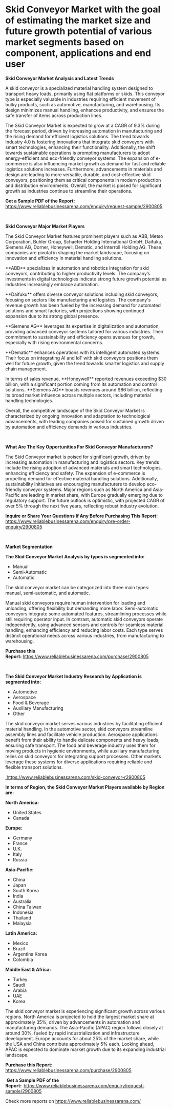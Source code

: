 <p><h1>Skid Conveyor Market with the goal of estimating the market size and future growth potential of various market segments based on component, applications and end user</h1></p><p><strong>Skid Conveyor Market Analysis and Latest Trends</strong></p>
<p><p>A skid conveyor is a specialized material handling system designed to transport heavy loads, primarily using flat platforms or skids. This conveyor type is especially valuable in industries requiring efficient movement of bulky products, such as automotive, manufacturing, and warehousing. Its design minimizes manual handling, enhances productivity, and ensures the safe transfer of items across production lines.</p><p>The Skid Conveyor Market is expected to grow at a CAGR of 9.3% during the forecast period, driven by increasing automation in manufacturing and the rising demand for efficient logistics solutions. The trend towards Industry 4.0 is fostering innovations that integrate skid conveyors with smart technologies, enhancing their functionality. Additionally, the shift towards sustainable operations is prompting manufacturers to adopt energy-efficient and eco-friendly conveyor systems. The expansion of e-commerce is also influencing market growth as demand for fast and reliable logistics solutions increases. Furthermore, advancements in materials and design are leading to more versatile, durable, and cost-effective skid conveyors, positioning them as critical components in modern production and distribution environments. Overall, the market is poised for significant growth as industries continue to streamline their operations.</p></p>
<p><strong>Get a Sample PDF of the Report:&nbsp;</strong> <a href="https://www.reliablebusinessarena.com/enquiry/request-sample/2900805?utm_campaign=2004&utm_medium=2&utm_source=Github&utm_content=ia&utm_term=16032025&utm_id=skid-conveyor">https://www.reliablebusinessarena.com/enquiry/request-sample/2900805</a></p>
<p>&nbsp;</p>
<p><strong>Skid Conveyor Major Market Players</strong></p>
<p><p>The Skid Conveyor Market features prominent players such as ABB, Metso Corporation, Buhler Group, Schaefer Holding International GmbH, Daifuku, Siemens AG, Dorner, Honeywell, Dematic, and Interroll Holding AG. These companies are pivotal in shaping the market landscape, focusing on innovation and efficiency in material handling solutions.</p><p>**ABB** specializes in automation and robotics integration for skid conveyors, contributing to higher productivity levels. The company’s investments in digital technologies indicate strong future growth potential as industries increasingly embrace automation.</p><p>**Daifuku** offers diverse conveyor solutions including skid conveyors, focusing on sectors like manufacturing and logistics. The company's revenue growth has been fueled by the increasing demand for automated solutions and smart factories, with projections showing continued expansion due to its strong global presence.</p><p>**Siemens AG** leverages its expertise in digitalization and automation, providing advanced conveyor systems tailored for various industries. Their commitment to sustainability and efficiency opens avenues for growth, especially with rising environmental concerns.</p><p>**Dematic** enhances operations with its intelligent automated systems. Their focus on integrating AI and IoT with skid conveyors positions them well for future growth, given the trend towards smarter logistics and supply chain management.</p><p>In terms of sales revenue, **Honeywell** reported revenues exceeding $30 billion, with a significant portion coming from its automation and control solutions. **Siemens AG** boasts revenues around $86 billion, reflecting its broad market influence across multiple sectors, including material handling technologies.</p><p>Overall, the competitive landscape of the Skid Conveyor Market is characterized by ongoing innovation and adaptation to technological advancements, with leading companies poised for sustained growth driven by automation and efficiency demands in various industries.</p></p>
<p>&nbsp;</p>
<p><strong>What Are The Key Opportunities For Skid Conveyor Manufacturers?</strong></p>
<p><p>The Skid Conveyor market is poised for significant growth, driven by increasing automation in manufacturing and logistics sectors. Key trends include the rising adoption of advanced materials and smart technologies, enhancing efficiency and safety. The expansion of e-commerce is propelling demand for effective material handling solutions. Additionally, sustainability initiatives are encouraging manufacturers to develop eco-friendly conveyor systems. Major regions such as North America and Asia-Pacific are leading in market share, with Europe gradually emerging due to regulatory support. The future outlook is optimistic, with projected CAGR of over 5% through the next five years, reflecting robust industry evolution.</p></p>
<p><strong>Inquire or Share Your Questions If Any Before Purchasing This Report:</strong> <a href="https://www.reliablebusinessarena.com/enquiry/pre-order-enquiry/2900805?utm_campaign=2004&utm_medium=2&utm_source=Github&utm_content=ia&utm_term=16032025&utm_id=skid-conveyor">https://www.reliablebusinessarena.com/enquiry/pre-order-enquiry/2900805</a></p>
<p>&nbsp;</p>
<p><strong>Market Segmentation</strong></p>
<p><strong>The Skid Conveyor Market Analysis by types is segmented into:</strong></p>
<p><ul><li>Manual</li><li>Semi-Automatic</li><li>Automatic</li></ul></p>
<p><p>The skid conveyor market can be categorized into three main types: manual, semi-automatic, and automatic. </p><p>Manual skid conveyors require human intervention for loading and unloading, offering flexibility but demanding more labor. Semi-automatic conveyors integrate some automated features, streamlining processes while still requiring operator input. In contrast, automatic skid conveyors operate independently, using advanced sensors and controls for seamless material handling, enhancing efficiency and reducing labor costs. Each type serves distinct operational needs across various industries, from manufacturing to warehousing.</p></p>
<p><strong>Purchase this Report:&nbsp;</strong><a href="https://www.reliablebusinessarena.com/purchase/2900805?utm_campaign=2004&utm_medium=2&utm_source=Github&utm_content=ia&utm_term=16032025&utm_id=skid-conveyor">https://www.reliablebusinessarena.com/purchase/2900805</a></p>
<p>&nbsp;</p>
<p><strong>The Skid Conveyor Market Industry Research by Application is segmented into:</strong></p>
<p><ul><li>Automotive</li><li>Aerospace</li><li>Food & Beverage</li><li>Auxiliary Manufacturing</li><li>Other</li></ul></p>
<p><p>The skid conveyor market serves various industries by facilitating efficient material handling. In the automotive sector, skid conveyors streamline assembly lines and facilitate vehicle production. Aerospace applications benefit from their ability to handle delicate components and heavy loads, ensuring safe transport. The food and beverage industry uses them for moving products in hygienic environments, while auxiliary manufacturing relies on skid conveyors for integrating support processes. Other markets leverage these systems for diverse applications requiring reliable and flexible transport solutions.</p></p>
<p><a href="https://www.reliablebusinessarena.com/skid-conveyor-r2900805?utm_campaign=2004&utm_medium=2&utm_source=Github&utm_content=ia&utm_term=16032025&utm_id=skid-conveyor">&nbsp;https://www.reliablebusinessarena.com/skid-conveyor-r2900805</a></p>
<p><strong>In terms of Region, the Skid Conveyor Market Players available by Region are:</strong></p>
<p>
    <p> <strong> North America: </strong>
        <ul>
            <li>United States</li>
            <li>Canada</li>
        </ul>
        </p> 
    <p> <strong> Europe: </strong>
        <ul>
            <li>Germany</li>
            <li>France</li>
            <li>U.K.</li>
            <li>Italy</li>
            <li>Russia</li>
        </ul>
        </p> 
    <p> <strong> Asia-Pacific: </strong>
        <ul>
            <li>China</li>
            <li>Japan</li>
            <li>South Korea</li>
            <li>India</li>
            <li>Australia</li>
            <li>China Taiwan</li>
            <li>Indonesia</li>
            <li>Thailand</li>
            <li>Malaysia</li>
        </ul>
        </p> 
    <p> <strong> Latin America: </strong>
        <ul>
            <li>Mexico</li>
            <li>Brazil</li>
            <li>Argentina Korea</li>
            <li>Colombia</li>
        </ul>
        </p> 
    <p> <strong> Middle East & Africa: </strong>
        <ul>
            <li>Turkey</li>
            <li>Saudi</li>
            <li>Arabia</li>
            <li>UAE</li>
            <li>Korea</li>
        </ul>
    </p>
    </p>
<p><p>The skid conveyor market is experiencing significant growth across various regions. North America is projected to hold the largest market share at approximately 35%, driven by advancements in automation and manufacturing demands. The Asia-Pacific (APAC) region follows closely at around 30%, fueled by rapid industrialization and infrastructure development. Europe accounts for about 25% of the market share, while the USA and China contribute approximately 5% each. Looking ahead, APAC is expected to dominate market growth due to its expanding industrial landscape.</p></p>
<p><strong>Purchase this Report: </strong><a href="https://www.reliablebusinessarena.com/purchase/2900805?utm_campaign=2004&utm_medium=2&utm_source=Github&utm_content=ia&utm_term=16032025&utm_id=skid-conveyor">https://www.reliablebusinessarena.com/purchase/2900805</a></p>
<p>&nbsp;<strong>Get a Sample PDF of the Report:&nbsp;&nbsp;</strong><a href="https://www.reliablebusinessarena.com/enquiry/request-sample/2900805?utm_campaign=2004&utm_medium=2&utm_source=Github&utm_content=ia&utm_term=16032025&utm_id=skid-conveyor">https://www.reliablebusinessarena.com/enquiry/request-sample/2900805</a></p>
<p><strong></strong></p>
<p>Check more reports on <a href="https://www.reliablebusinessarena.com/?utm_campaign=2004&utm_medium=2&utm_source=Github&utm_content=ia&utm_term=16032025&utm_id=skid-conveyor">https://www.reliablebusinessarena.com/</a></p>